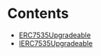 

# Contents
- [ERC7535Upgradeable](ERC7535Upgradeable.sol/abstract.ERC7535Upgradeable.md)
- [IERC7535Upgradeable](IERC7535Upgradeable.sol/interface.IERC7535Upgradeable.md)
